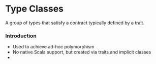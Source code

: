 # Type Classes
A group of types that satisfy a contract typically defined by a trait.
### Introduction
- Used to achieve ad-hoc polymorphism
- No native Scala support, but created via traits and implicit classes
- 

